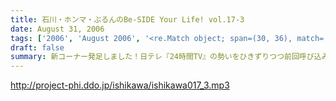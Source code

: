 ```yaml
---
title: 石川・ホンマ・ぶるんのBe-SIDE Your Life! vol.17-3
date: August 31, 2006
tags: ['2006', 'August 2006', '<re.Match object; span=(30, 36), match='vol.17'>']
draft: false
summary: 新コーナー発足しました！日テレ『24時間TV』の勢いをひきずりつつ前回呼び込みました「こしょたんブログ」こちらがスタート。あくまでも『こしょたん』ですからね！　あしからず・・・NAMAE
---
```


http://project-phi.ddo.jp/ishikawa/ishikawa017_3.mp3
